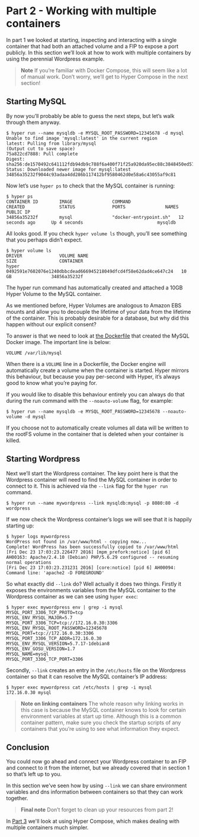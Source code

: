 # Part 2 - Working with multiple containers

In part 1 we looked at starting, inspecting and interacting with a single container that had both an attached volume and a FIP to expose a port publicly. In this section we’ll look at how to work with multiple containers by using the perennial Wordpress example.

>**Note**
>If you’re familiar with Docker Compose, this will seem like a lot of manual work. Don’t worry, we’ll get to Hyper Compose in the next section!

## Starting MySQL
By now you’ll probably be able to guess the next steps, but let’s walk through them anyway.

```
$ hyper run --name mysqldb -e MYSQL_ROOT_PASSWORD=12345678 -d mysql
Unable to find image 'mysql:latest' in the current region
latest: Pulling from library/mysql
(Output cut to save space)
75a822cd7888: Pull complete 
Digest: sha256:de1570492c641112fdb94db9c788f6a400f71f25a920da95ec88c3848450ed57
Status: Downloaded newer image for mysql:latest
34856a35232f9044c93adaa4dd286b117412bf9580462d0e58a6c43055af9c81
```

Now let’s use `hyper ps` to check that the MySQL container is running:

```
$ hyper ps
CONTAINER ID        IMAGE               COMMAND                  CREATED             STATUS              PORTS               NAMES               PUBLIC IP
34856a35232f        mysql               "docker-entrypoint.sh"   12 seconds ago      Up 4 seconds                            mysqldb             
```

All looks good. If you check `hyper volume ls` though, you’ll see something that you perhaps didn’t expect.

```
$ hyper volume ls
DRIVER              VOLUME NAME                                                       SIZE                CONTAINER
hyper               0492591e7602076e1240dbbcdead666945218049dfcd4f58e62dad4ce647c24   10 GB               34856a35232f
```

The hyper run command has automatically created and attached a 10GB Hyper Volume to the MySQL container.

As we mentioned before, Hyper Volumes are analogous to Amazon EBS mounts and allow you to decouple the lifetime of your data from the lifetime of the container. This is probably desirable for a database, but why did this happen without our explicit consent?

To answer is that we need to look at [the Dockerfile](https://github.com/docker-library/mysql/blob/4dd33136c4739667a223d39b6f829beb27b235cf/8.0/Dockerfile) that created the MySQL Docker image. The important line is below:

```
VOLUME /var/lib/mysql
```

When there is a `VOLUME` line in a Dockerfile, the Docker engine will automatically create a volume when the container is started. Hyper mirrors this behaviour, but because you pay per-second with Hyper, it’s always good to know what you’re paying for.

If you would like to disable this behaviour entirely you can always do that during the run command with the `--noauto-volume` flag, for example:

```
$ hyper run --name mysqldb -e MYSQL_ROOT_PASSWORD=12345678 --noauto-volume -d mysql
```

If you choose not to automatically create volumes all data will be written to the rootFS volume in the container that is deleted when your container is killed.

## Starting Wordpress

Next we’ll start the Wordpress container. The key point here is that the Wordpress container will need to find the MySQL container in order to connect to it. This is achieved via the `--link` flag for the `hyper run` command.

```
$ hyper run --name mywordpress --link mysqldb:mysql -p 8080:80 -d wordpress
```

If we now check the Wordpress container’s logs we will see that it is happily starting up:

```
$ hyper logs mywordpress
WordPress not found in /var/www/html - copying now...
Complete! WordPress has been successfully copied to /var/www/html
[Fri Dec 23 17:03:23.226477 2016] [mpm_prefork:notice] [pid 6] AH00163: Apache/2.4.10 (Debian) PHP/5.6.29 configured -- resuming normal operations
[Fri Dec 23 17:03:23.231231 2016] [core:notice] [pid 6] AH00094: Command line: 'apache2 -D FOREGROUND'
```

So what exactly did `--link` do? Well actually it does two things. Firstly it exposes the environments variables from the MySQL container to the Wordpress container as we can see using `hyper exec`:

```
$ hyper exec mywordpress env | grep -i mysql
MYSQL_PORT_3306_TCP_PROTO=tcp
MYSQL_ENV_MYSQL_MAJOR=5.7
MYSQL_PORT_3306_TCP=tcp://172.16.0.30:3306
MYSQL_ENV_MYSQL_ROOT_PASSWORD=12345678
MYSQL_PORT=tcp://172.16.0.30:3306
MYSQL_PORT_3306_TCP_ADDR=172.16.0.30
MYSQL_ENV_MYSQL_VERSION=5.7.17-1debian8
MYSQL_ENV_GOSU_VERSION=1.7
MYSQL_NAME=mysql
MYSQL_PORT_3306_TCP_PORT=3306
```

Secondly, `--link` creates an entry in the `/etc/hosts` file on the Wordpress container so that it can resolve the MySQL container’s IP address:

```
$ hyper exec mywordpress cat /etc/hosts | grep -i mysql
172.16.0.30	mysql
```

>**Note on linking containers**
>The whole reason why linking works in this case is because the MySQL container knows to look for certain environment variables at start up time. Although this is a common container pattern, make sure you check the startup scripts of any containers that you’re using to see what information they expect.

## Conclusion

You could now go ahead and connect your Wordpress container to an FIP and connect to it from the internet, but we already covered that in section 1 so that’s left up to you.

In this section we’ve seen how by using `--link` we can share environment variables and dns information between containers so that they can work together.

>**Final note**
>Don’t forget to clean up your resources from part 2!

In [Part 3](./part_3.html) we'll look at using Hyper Compose, which makes dealing with multiple containers much simpler.
